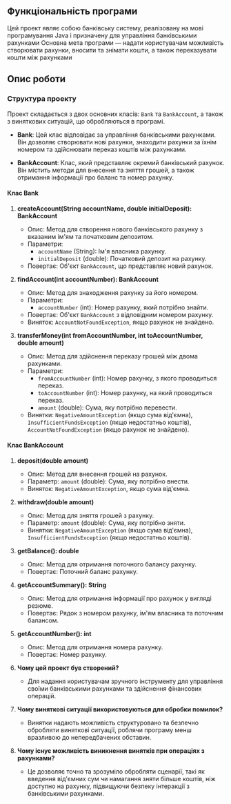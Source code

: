 

## Функціональність програми

Цей проект являє собою банківську систему, реалізовану на мові програмування Java і призначену для управління банківськими рахунками
 Основна мета програми — надати користувачам можливість створювати рахунки, вносити та знімати кошти, а також переказувати кошти між рахунками

## Опис роботи

### Структура проекту

Проект складається з двох основних класів: `Bank` та `BankAccount`, а також з виняткових ситуацій, що обробляються в програмі.

- **Bank**: Цей клас відповідає за управління банківськими рахунками. Він дозволяє створювати нові рахунки, знаходити рахунки за їхнім номером та здійснювати переказ коштів між рахунками.

- **BankAccount**: Клас, який представляє окремий банківський рахунок. Він містить методи для внесення та зняття грошей, а також отримання інформації про баланс та номер рахунку.

#### Клас Bank

1. **createAccount(String accountName, double initialDeposit): BankAccount**
   - Опис: Метод для створення нового банківського рахунку з вказаним ім'ям та початковим депозитом.
   - Параметри:
     - `accountName` (String): Ім'я власника рахунку.
     - `initialDeposit` (double): Початковий депозит на рахунку.
   - Повертає: Об'єкт `BankAccount`, що представляє новий рахунок.

2. **findAccount(int accountNumber): BankAccount**
   - Опис: Метод для знаходження рахунку за його номером.
   - Параметри:
     - `accountNumber` (int): Номер рахунку, який потрібно знайти.
   - Повертає: Об'єкт `BankAccount` з відповідним номером рахунку.
   - Виняток: `AccountNotFoundException`, якщо рахунок не знайдено.

3. **transferMoney(int fromAccountNumber, int toAccountNumber, double amount)**
   - Опис: Метод для здійснення переказу грошей між двома рахунками.
   - Параметри:
     - `fromAccountNumber` (int): Номер рахунку, з якого проводиться переказ.
     - `toAccountNumber` (int): Номер рахунку, на який проводиться переказ.
     - `amount` (double): Сума, яку потрібно перевести.
   - Винятки: `NegativeAmountException` (якщо сума від'ємна), `InsufficientFundsException` (якщо недостатньо коштів), `AccountNotFoundException` (якщо рахунок не знайдено).

#### Клас BankAccount

1. **deposit(double amount)**
   - Опис: Метод для внесення грошей на рахунок.
   - Параметр: `amount` (double): Сума, яку потрібно внести.
   - Виняток: `NegativeAmountException`, якщо сума від'ємна.

2. **withdraw(double amount)**
   - Опис: Метод для зняття грошей з рахунку.
   - Параметр: `amount` (double): Сума, яку потрібно зняти.
   - Винятки: `NegativeAmountException` (якщо сума від'ємна), `InsufficientFundsException` (якщо недостатньо коштів).

3. **getBalance(): double**
   - Опис: Метод для отримання поточного балансу рахунку.
   - Повертає: Поточний баланс рахунку.

4. **getAccountSummary(): String**
   - Опис: Метод для отримання інформації про рахунок у вигляді резюме.
   - Повертає: Рядок з номером рахунку, ім'ям власника та поточним балансом.

5. **getAccountNumber(): int**
   - Опис: Метод для отримання номера рахунку.
   - Повертає: Номер рахунку.


1. **Чому цей проект був створений?**
   - Для надання користувачам зручного інструменту для управління своїми банківськими рахунками та здійснення фінансових операцій.

2. **Чому виняткові ситуації використовуються для обробки помилок?**
   - Винятки надають можливість структуровано та безпечно обробляти виняткові ситуації, роблячи програму менш вразливою до непередбачених обставин.

3. **Чому існує можливість виникнення винятків при операціях з рахунками?**
   - Це дозволяє точно та зрозуміло обробляти сценарії, такі як введення від'ємних сум чи намагання зняти більше коштів, ніж доступно на рахунку, підвищуючи безпеку інтеракції з банківськими рахунками.
